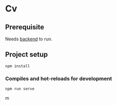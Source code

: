 # Cv


## Prerequisite
Needs [backend](https://github.com/markus-bjerkhede/cv-api) to run. 

## Project setup
```
npm install
```

### Compiles and hot-reloads for development
```
npm run serve
```
m